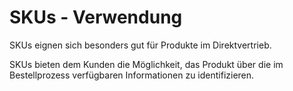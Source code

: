 # SKUs - Verwendung

SKUs eignen sich besonders gut für Produkte im Direktvertrieb.

SKUs bieten dem Kunden die Möglichkeit, das Produkt über die im Bestellprozess verfügbaren Informationen zu identifizieren.
